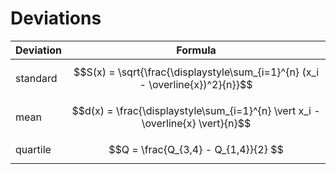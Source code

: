# Deviations

| Deviation | Formula |
|--|--|
| standard | $$S(x) = \sqrt{\frac{\displaystyle\sum_{i=1}^{n} (x_i - \overline{x})^2}{n}}$$ |
| mean | $$d(x) = \frac{\displaystyle\sum_{i=1}^{n} \vert x_i - \overline{x} \vert}{n}$$ |
| quartile | $$Q = \frac{Q_{3,4} - Q_{1,4}}{2} $$ |
